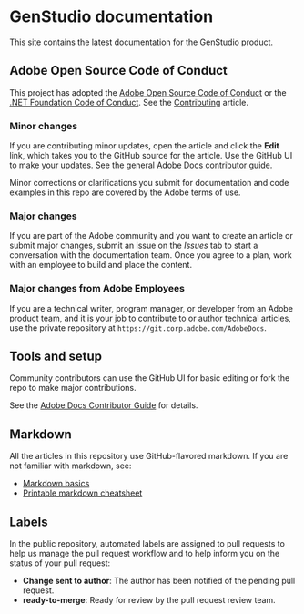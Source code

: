 # GenStudio documentation

This site contains the latest documentation for the GenStudio product.

## Adobe Open Source Code of Conduct

This project has adopted the [Adobe Open Source Code of Conduct](code-of-conduct.md) or the [.NET Foundation Code of Conduct](https://dotnetfoundation.org/about/policies/code-of-conduct). See the [Contributing](contributing.md) article.

### Minor changes

If you are contributing minor updates, open the article and click the **Edit** link, which takes you to the GitHub source for the article. Use the GitHub UI to make your updates. See the general [Adobe Docs contributor guide](https://experienceleague.adobe.com/en/docs/contributor/contributor-guide/introduction).

Minor corrections or clarifications you submit for documentation and code examples in this repo are covered by the Adobe terms of use.

### Major changes

If you are part of the Adobe community and you want to create an article or submit major changes, submit an issue on the _Issues_ tab to start a conversation with the documentation team. Once you agree to a plan, work with an employee to build and place the content.

### Major changes from Adobe Employees

If you are a technical writer, program manager, or developer from an Adobe product team, and it is your job to contribute to or author technical articles, use the private repository at `https://git.corp.adobe.com/AdobeDocs`. 

## Tools and setup

Community contributors can use the GitHub UI for basic editing or fork the repo to make major contributions.

See the [Adobe Docs Contributor Guide](https://experienceleague.adobe.com/en/docs/contributor/contributor-guide/introduction) for details.

## Markdown

All the articles in this repository use GitHub-flavored markdown. If you are not familiar with markdown, see:

- [Markdown basics](https://docs.github.com/en/get-started/writing-on-github/getting-started-with-writing-and-formatting-on-github/basic-writing-and-formatting-syntax)
- [Printable markdown cheatsheet](https://docs.github.com/en/get-started/getting-started-with-git/git-cheatsheet)

## Labels

In the public repository, automated labels are assigned to pull requests to help us manage the pull request workflow and to help inform you on the status of your pull request:

- **Change sent to author**: The author has been notified of the pending pull request.
- **ready-to-merge**: Ready for review by the pull request review team.
